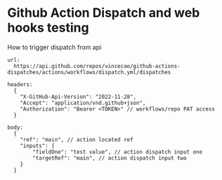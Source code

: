 # Github Action Dispatch and web hooks testing

How to trigger dispatch from api
```
url:
  https://api.github.com/repos/vincecao/github-actions-dispatches/actions/workflows/dispatch.yml/dispatches

headers:
  {
    "X-GitHub-Api-Version": "2022-11-28",
    "Accept": "application/vnd.github+json",
    "Authorization": "Bearer <TOKEN>" // workflows/repo PAT access
  }

body:
  {
    "ref": "main", // action located ref
    "inputs": {
        "fieldOne": "test value", // action dispatch input one
        "targetRef": "main", // action dispatch input two
    }
  }
```